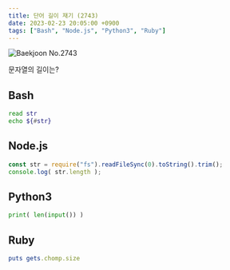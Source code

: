 ```yaml
---
title: 단어 길이 재기 (2743)
date: 2023-02-23 20:05:00 +0900
tags: ["Bash", "Node.js", "Python3", "Ruby"]
---
```


![Baekjoon No.2743](https://cdn.jsdelivr.net/gh/kimzuni/cdn/blog/baekjoon-2743.png)

문자열의 길이는?

## Bash

```bash
read str
echo ${#str}
```

## Node.js

```javascript
const str = require("fs").readFileSync(0).toString().trim();
console.log( str.length );
```

## Python3

```python
print( len(input()) )
```

## Ruby

```ruby
puts gets.chomp.size
```
